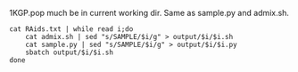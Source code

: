 
1KGP.pop much be in current working dir. Same as sample.py and admix.sh.

```
cat RAids.txt | while read i;do
	cat admix.sh | sed "s/SAMPLE/$i/g" > output/$i/$i.sh
	cat sample.py | sed "s/SAMPLE/$i/g" > output/$i/$i.py
	sbatch output/$i/$i.sh
done
```
